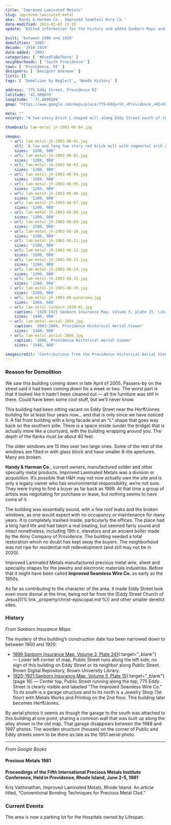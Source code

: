```yaml
---
title: "Improved Laminated Metals"
slug: improved-laminated-metal
aka: 'Handy & Harman Co., Improved Seamless Wire Co.'
date-modified: 2023-01-03 15:30
update: 'Edited information for the history and added Sanborn Maps and aerials'

built: 'between 1900 and 1920'
demolition: '2005'
decade: '1910-1919'
date-added: '2003'
categories: [ '#UsedToBeThere' ]
neighborhoods: [ 'South Providence' ]
town: [ 'Providence, RI' ]
designers: [ 'Designer Unknown' ]
lists: []
tags: [ 'Demoliion by Neglect', 'Needs History' ]

address: '775 Eddy Street, Providence RI'
latitude: '41.806659'
longitude: '-71.4099289'
gmap: "https://www.google.com/maps/place/775+Eddy+St,+Providence,+RI+02905/@41.806659,-71.4099289,17z/data=!3m1!4b1!4m5!3m4!1s0x89e445670b474bd5:0x27b982411c4d926d!8m2!3d41.806659!4d-71.4077402"

meta: ""
excerpt: "A two-story brick L-shaped mill along Eddy Street south of the corner of Eddy and Public Streets. In decay for 10 years or more before being razed in 2005."

thumbnail: lam-metal-jh-2003-06-04.jpg

images:
  - url: lam-metal-jh-2003-06-01.jpg
    alt: 'A low and long two story red brick mill with segmental arch windows on the second floor and rectangular windows on the first. Both sets of windows have brick sills. The roof is flat with a decorative brick cornice. On one side of the building is a carriage-style entrance allowing cars or trucks to pass beneath the second floor.'
    sizes: '1200, 900'
  - url: lam-metal-jh-2003-06-02.jpg
    sizes: '1200, 900'
  - url: lam-metal-jh-2003-06-03.jpg
    sizes: '1200, 900'
  - url: lam-metal-jh-2003-06-04.jpg
    sizes: '1200, 900'
  - url: lam-metal-jh-2003-06-05.jpg
    sizes: '1200, 900'
  - url: lam-metal-jh-2003-06-06.jpg
    sizes: '1200, 900'
  - url: lam-metal-jh-2003-06-07.jpg
    sizes: '1200, 900'
  - url: lam-metal-jh-2003-06-08.jpg
    sizes: '1200, 900'
  - url: lam-metal-jh-2003-06-09.jpg
    sizes: '1200, 900'
  - url: lam-metal-jh-2003-06-10.jpg
    sizes: '1200, 900'
  - url: lam-metal-jh-2003-06-11.jpg
    sizes: '1200, 900'
  - url: lam-metal-jh-2003-06-12.jpg
    sizes: '1200, 900'
  - url: lam-metal-jh-2003-06-13.jpg
    sizes: '1200, 900'
  - url: lam-metal-jh-2003-06-14.jpg
    sizes: '1200, 900'
  - url: lam-metal-jh-2003-06-15.jpg
    sizes: '1200, 900'
  - url: lam-metal-jh-2003-06-16.jpg
    sizes: '1200, 900'
  - url: lam-metal-jh-2003-06-panarama.jpg
    sizes: '1994, 640'
  - url: lam-metal-sanborn-1920-01.jpg
    caption: '1920-1921 Sanborn Insurance Map, Volume 5, plate 15, Library of Congress Maps Division.'
    sizes: '1440, 900'
  - url: lam-metal-aerial-2004.jpg
    caption: '2003-2004, Providence Historical Aerial Viewer'
    sizes: '1440, 900'
  - url: lam-metal-aerial-2008.jpg
    caption: '2008, Providence Historical Aerial Viewer'
    sizes: '1440, 900'

imagescredit: 'Contributions from the Providence Historical Aerial Viewer and the Library of Congress'
---
```


### Reason for Demolition

We saw this building coming down in late April of 2005. Passers-by on the street said it had been coming down for a week or two. The worst part is that it looked like it hadn’t been cleaned out — all the furniture was still in there. Could have been some cool stuff, but we’ll never know. 

This building had been sitting vacant on Eddy Street near the Herff/Jones building for at least four years now… and that is only since we have noticed it. A flat front building with a long facade and an “L” shape that goes way back on the southern side. There is a space inside (under the bridge) that is actually more like a courtyard, with the building wrapping around you. The depth of the flanks must be about 40 feet.

The older windows are 15 lites over two large ones. Some of the rest of the windows are filled in with glass block and have smaller 8-lite apertures. Many are broken. 

**Handy & Harman Co.**, current owners, manufactured solder and other specialty metal products. Improved Laminated Metals was a division or acquisition. It’s possible that H&H may not now actually own the site and is only a legacy owner who has environmental responsibility, we’re not sure. They were trying to find a buyer as far back as 1999. At that time a group of artists was negotiating for purchase or lease, but nothing seems to have come of it.

The building was essentially sound, with a few roof leaks and the broken windows, as one would expect with no occupancy or maintenance for many years. It is completely trashed inside, particularly the offices. The place had a long hard life and had taken a real beating, but seemed fairly sound and intact nonetheless, including 19th c. elevators and an ancient boiler made by the Almy Company of Providence. The building needed a total restoration which no doubt has kept away the buyers. The neighborhood was not ripe for residential mill redevelopment (and still may not be in 2020). 

Improved Laminated Metals manufactured precious metal wire, sheet and speciality shapes for the jewelry and electronic materials industries. Before that it might have been called **Improved Seamless Wire Co.** as early as the 1950s. 

As far as contributing to the character of the area, it made Eddy Street look even more dismal at the time, being not far from the [Eddy Street Church of Jesus]({% link _property/christ-episcopal.md %}) and other smaller derelict sites. 


### History 

_From Sanborn Insurance Maps_

The mystery of this building’s construction date has been narrowed down to between 1900 and 1920:

* [1899 Sanborn Insurance Map, Volume 3, Plate 241](//repository.library.brown.edu/studio/item/bdr:212087/){:target="_blank"} — Lower left corner of map, Public Street runs along the left side, no sign of this building on Eddy Street or its neighbor along Public Street. Brown Digital Repository, Brown University Library.
* [1920-1921 Sanborn Insurance Map, Volume 5, Plate 15](http://hdl.loc.gov/loc.gmd/g3774pm.g3774pm_g08099192105){:target="_blank"} (page 16) — Center top, Public Street running along the top, 775 Eddy Street is clearly visible and labelled “The Improved Seamless Wire Co.” To its south is a garage structure and to its north is a Jewelry Shop (1st floor) with Metals Works and Printing on the 2nd floor. This building later becomes Herff/Jones. 

By aerial photos it seems as though the garage to the south was attached to this building at one point, sharing a common wall that was built up along the alley shown in the old map. That garage disappears between the 1988 and 1997 photos. The wooden structure (houses) on the corner of Public and Eddy streets seem to be there as late as the 1951 aerial photo. 

***

_From Google Books_

#### Precious Metals 1981

**Proceedings of the Fifth International Precious Metals Institute Conference, Held in Providence, Rhode Island, June 2-5, 1981**

Kris Vaithinathan, Improved Laminated Metals, Rhode Island. An article titled, “Conventional Bonding Techniques for Precious Metal Clad.”


### Current Events

The area is now a parking lot for the Hospitals owned by Lifespan. 

